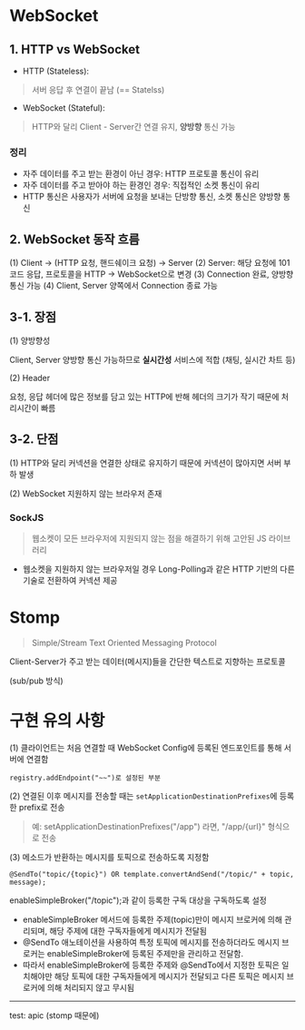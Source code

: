 # WebSocket
## **1. HTTP vs WebSocket**
- HTTP (Stateless):
> 서버 응답 후 연결이 끝남 (== Statelss)
- WebSocket (Stateful): 
> HTTP와 달리 Client - Server간 연결 유지, **양방향** 통신 가능 

### 정리
- 자주 데이터를 주고 받는 환경이 아닌 경우: HTTP 프로토콜 통신이 유리
- 자주 데이터를 주고 받아야 하는 환경인 경우: 직접적인 소켓 통신이 유리
- HTTP 통신은 사용자가 서버에 요청을 보내는 단방향 통신, 소켓 통신은 양방향 통신

## **2. WebSocket 동작 흐름**
(1) Client -> (HTTP 요청, 핸드쉐이크 요청) -> Server
(2) Server: 해당 요청에 101코드 응답, 프로토콜을 HTTP -> WebSocket으로 변경
(3) Connection 완료, 양방향 통신 가능
(4) Client, Server 양쪽에서 Connection 종료 가능

## **3-1. 장점**
(1) 양방향성

Client, Server 양방향 통신 가능하므로 **실시간성** 서비스에 적합 (채팅, 실시간 차트 등)

(2) Header

요청, 응답 헤더에 많은 정보를 담고 있는 HTTP에 반해 헤더의 크기가 작기 때문에 처리시간이 빠름

## **3-2. 단점**
(1) HTTP와 달리 커넥션을 연결한 상태로 유지하기 때문에 커넥션이 많아지면 서버 부하 발생

(2) WebSocket 지원하지 않는 브라우저 존재 

### SockJS
> 웹소켓이 모든 브라우저에 지원되지 않는 점을 해결하기 위해 고안된 JS 라이브러리
- 웹소켓을 지원하지 않는 브라우저일 경우 Long-Polling과 같은 HTTP 기반의 다른 기술로 전환하여 커넥션 제공

# Stomp
> Simple/Stream Text Oriented Messaging Protocol

Client-Server가 주고 받는 데이터(메시지)들을 간단한 텍스트로 지향하는 프로토콜

(sub/pub 방식)

# 구현 유의 사항
(1) 클라이언트는 처음 연결할 때 WebSocket Config에 등록된 엔드포인트를 통해 서버에 연결함


    registry.addEndpoint("~~")로 설정된 부분


(2) 연결된 이후 메시지를 전송할 때는 `setApplicationDestinationPrefixes`에 등록한 prefix로 전송
> 예: setApplicationDestinationPrefixes("/app") 라면, "/app/{url}" 형식으로 전송


(3) 메소드가 반환하는 메시지를 토픽으로 전송하도록 지정함

    @SendTo("topic/{topic}") OR template.convertAndSend("/topic/" + topic, message);

enableSimpleBroker("/topic");과 같이 등록한 구독 대상을 구독하도록 설정

- enableSimpleBroker 메서드에 등록한 주제(topic)만이 메시지 브로커에 의해 관리되며, 해당 주제에 대한 구독자들에게 메시지가 전달됨
- @SendTo 애노테이션을 사용하여 특정 토픽에 메시지를 전송하더라도 메시지 브로커는 enableSimpleBroker에 등록된 주제만을 관리하고 전달함.
- 따라서 enableSimpleBroker에 등록한 주제와 @SendTo에서 지정한 토픽은 일치해야만 해당 토픽에 대한 구독자들에게 메시지가 전달되고 다른 토픽은 메시지 브로커에 의해 처리되지 않고 무시됨


---
test: apic (stomp 때문에)

